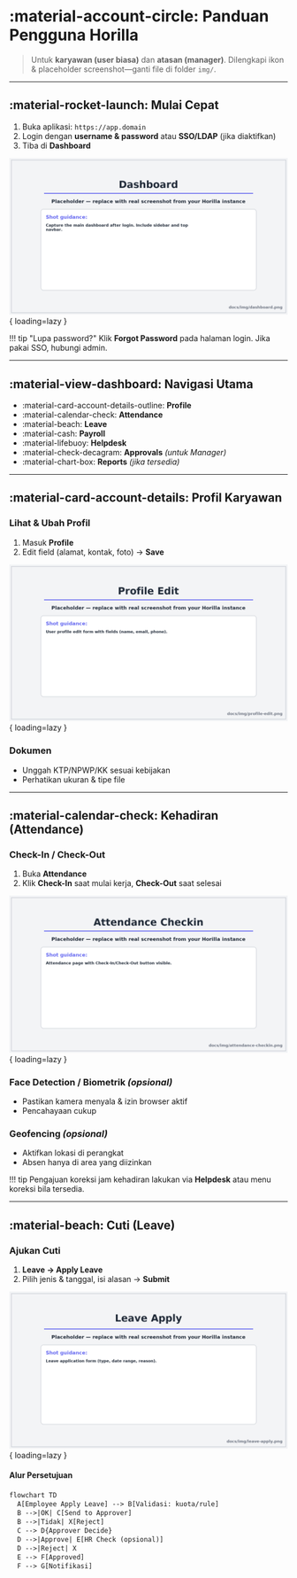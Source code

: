 # :material-account-circle: Panduan Pengguna Horilla

> Untuk **karyawan (user biasa)** dan **atasan (manager)**. Dilengkapi ikon & placeholder screenshot—ganti file di folder `img/`.

---

## :material-rocket-launch: Mulai Cepat

1. Buka aplikasi: `https://app.domain`
2. Login dengan **username & password** atau **SSO/LDAP** (jika diaktifkan)
3. Tiba di **Dashboard**

![Dashboard utama](img/dashboard.png){ loading=lazy }

!!! tip "Lupa password?"
    Klik **Forgot Password** pada halaman login. Jika pakai SSO, hubungi admin.

---

## :material-view-dashboard: Navigasi Utama

- :material-card-account-details-outline: **Profile**
- :material-calendar-check: **Attendance**
- :material-beach: **Leave**
- :material-cash: **Payroll**
- :material-lifebuoy: **Helpdesk**
- :material-check-decagram: **Approvals** *(untuk Manager)*
- :material-chart-box: **Reports** *(jika tersedia)*

---

## :material-card-account-details: Profil Karyawan

### Lihat & Ubah Profil
1. Masuk **Profile**
2. Edit field (alamat, kontak, foto) → **Save**

![Edit Profil](img/profile-edit.png){ loading=lazy }

### Dokumen
- Unggah KTP/NPWP/KK sesuai kebijakan
- Perhatikan ukuran & tipe file

---

## :material-calendar-check: Kehadiran (Attendance)

### Check-In / Check-Out
1. Buka **Attendance**
2. Klik **Check-In** saat mulai kerja, **Check-Out** saat selesai

![Check-In / Check-Out](img/attendance-checkin.png){ loading=lazy }

### Face Detection / Biometrik *(opsional)*
- Pastikan kamera menyala & izin browser aktif
- Pencahayaan cukup

### Geofencing *(opsional)*
- Aktifkan lokasi di perangkat
- Absen hanya di area yang diizinkan

!!! tip
    Pengajuan koreksi jam kehadiran lakukan via **Helpdesk** atau menu koreksi bila tersedia.

---

## :material-beach: Cuti (Leave)

### Ajukan Cuti
1. **Leave → Apply Leave**
2. Pilih jenis & tanggal, isi alasan → **Submit**

![Form Apply Leave](img/leave-apply.png){ loading=lazy }

#### Alur Persetujuan
```mermaid
flowchart TD
  A[Employee Apply Leave] --> B[Validasi: kuota/rule]
  B -->|OK| C[Send to Approver]
  B -->|Tidak| X[Reject]
  C --> D{Approver Decide}
  D -->|Approve| E[HR Check (opsional)]
  D -->|Reject| X
  E --> F[Approved]
  F --> G[Notifikasi]
```